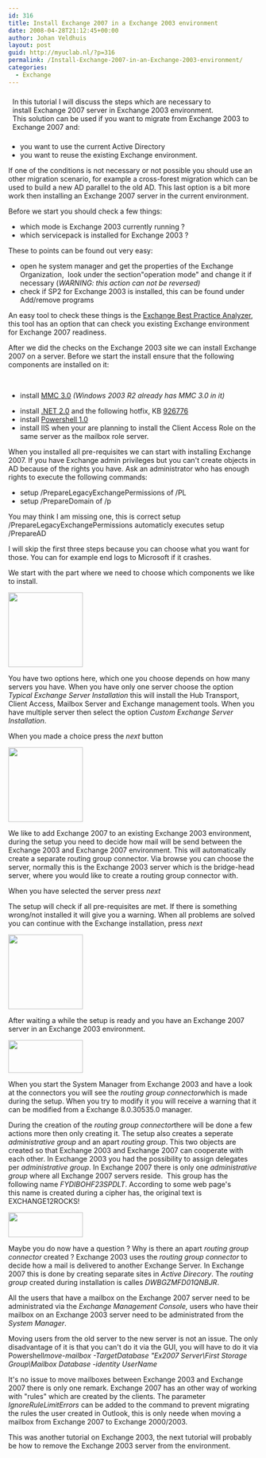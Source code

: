 ```yaml
---
id: 316
title: Install Exchange 2007 in a Exchange 2003 environment
date: 2008-04-28T21:12:45+00:00
author: Johan Veldhuis
layout: post
guid: http://myuclab.nl/?p=316
permalink: /Install-Exchange-2007-in-an-Exchange-2003-environment/
categories:
  - Exchange
---
```

<p style="PADDING-RIGHT: 0.6em; PADDING-LEFT: 0.6em; PADDING-BOTTOM: 0.6em; PADDING-TOP: 0.6em"><span>In this tutori<span>al</span> I will discuss the steps which are necessary to install Exchange 2007 server in Exchange 2003 environment. This solution can be used if you want to <span>migrate</span> from Exchange 2003 to Exchange 2007 and:</span></p>

<ul>
	<li>you want to use the current Active Directory</li>
	<li><span>you want to reuse the existing Exchange <span>environment</span>.</span></li>
</ul>
<span>If one of the conditions is not necessary or not possible you should use an other migration scenario, for example a cross-<span>forest</span> migration which can be used to build a new AD parallel to the old AD. This last option is a bit more work then installing an Exchange 2007 server in the current environment.</span>

Before we start you should check a few things:
<ul>
	<li>which mode is Exchange 2003 currently running ?</li>
	<li><span>which <span>servicepack</span> is installed for Exchange 2003 ?</span></li>
</ul>
These to points can be found out very easy:
<ul>
	<li>open he system manager and get the properties of the Exchange Organization,  look under the section"operation mode" and change it if necessary (<em>WARNING: this action can not be reversed)</em></li>
	<li><span><span>check if SP2 for Exchange 2003 is installed</span>, <span>this can be found under Add/remove programs</span></span></li>
</ul>
An easy tool to check these things is the <a href="http://www.microsoft.com/downloads/details.aspx?familyid=DBAB201F-4BEE-4943-AC22-E2DDBD258DF3&amp;displaylang=en" target="_blank">Exchange Best Practice Analyzer</a>, this tool has an option that can check you existing Exchange environment for Exchange 2007 readiness.

After we did the checks on the Exchange 2003 site we can install Exchange 2007 on a server. Before we start the install ensure that the following components are installed on it:

 
<ul>
	<li><span><span>install <a href="http://www.microsoft.com/downloads/info.aspx?na=22&amp;p=2&amp;SrcDisplayLang=en&amp;SrcCategoryId=&amp;SrcFamilyId=&amp;u=%2fdownloads%2fdetails.aspx%3fFamilyID%3d4c84f80b-908d-4b5d-8aa8-27b962566d9f%26DisplayLang%3den" target="_blank">MMC 3.0</a> <em><span>(Windows 2003 R2 <span>already has MMC 3.0 in it</span>)</span></em>

</span></span></li>
	<li><em></em><span><span>install</span> </span><a href="http://www.microsoft.com/downloads/info.aspx?na=22&amp;p=1&amp;SrcDisplayLang=en&amp;SrcCategoryId=&amp;SrcFamilyId=&amp;u=%2fdownloads%2fdetails.aspx%3fFamilyID%3d0856eacb-4362-4b0d-8edd-aab15c5e04f5%26DisplayLang%3den" target="_blank">.NET 2.0</a> <span>and the following <span>hotfix</span>, KB </span><a href="http://support.microsoft.com/kb/926776/" target="_blank">926776</a></li>
	<li><span><span>install</span> </span><a href="http://www.microsoft.com/downloads/info.aspx?na=22&amp;p=2&amp;SrcDisplayLang=en&amp;SrcCategoryId=&amp;SrcFamilyId=&amp;u=%2fdownloads%2fdetails.aspx%3fFamilyID%3d10ee29af-7c3a-4057-8367-c9c1dab6e2bf%26DisplayLang%3den" target="_blank">Powershell 1.0</a></li>
	<li><span><span>install</span> IIS when your are planning to install the Client Access Role on the same server as the mailbox role server.</span></li>
</ul>
<span><span>When you installed all pre-requisites we can start with installing Exchange 2007. If you have Exchange admin privileges but you can't create objects in AD because of the rights you have. Ask an administrator who has enough rights to execute the following commands:</span></span>
<ul>
	<li>setup /PrepareLegacyExchangePermissions of /PL</li>
	<li><span>setup /<span>PrepareDomain</span> of /p</span></li>
</ul>
<span><span>You may think I am missing one, this is correct setup /<span>PrepareLegacyExchangePermissions automaticly executes setup /<span>PrepareAD</span></span></span></span>

<span>I will skip the first three steps because you can choose what you want for those. You can for example end logs to Microsoft if it crashes.</span>

<span>We start with the part where we need to choose which components we like to install.</span>

<a href="https://myuclab.nl/wp-content/uploads/2008/04/step-4.jpg"><img class="alignnone size-thumbnail wp-image-319" title="Exchange Server 2007 setup" src="https://myuclab.nl/wp-content/uploads/2008/04/step-4-150x150.jpg" alt="" width="150" height="150" /></a>

<span><span>You have two options here, which one you choose depends on how many servers you have. When you have only one server choose the option <em>Typical Exchange Server Installation</em> this will install the Hub Transport, Client Access, Mailbox Server and Exchange management tools. When you have multiple server then select the option <em>Custom Exchange Server Installation</em>.</span></span>

<span><span>When you made a choice press the <em>next</em> button</span></span>

<a href="https://myuclab.nl/wp-content/uploads/2008/04/step-5.jpg"><img class="alignnone size-thumbnail wp-image-320" title="Mail flwo settings" src="https://myuclab.nl/wp-content/uploads/2008/04/step-5-150x150.jpg" alt="" width="150" height="150" /></a>

<span>We like to add Exchange 2007 to an existing Exchange 2003 environment, during the setup you need to decide how mail will be send between the Exchange 2003 and Exchange 2007 environment. This will automatically create a separate routing group connector. Via browse you can choose the server, normally this is the Exchange 2003 server which is the bridge-head server, where you would like to create a routing group connector with.</span>

<span><span>When you have selected the server press <em>next</em></span></span>

<span><span>The setup will check if all pre-requisites are met. If there is something wrong/not installed it will give you a warning. When all problems are solved you can continue with the Exchange installation, press <em>next</em></span></span>

<a href="https://myuclab.nl/wp-content/uploads/2008/04/step-6.jpg"><img class="alignnone size-thumbnail wp-image-321" title="Readiness Checks" src="https://myuclab.nl/wp-content/uploads/2008/04/step-6-150x150.jpg" alt="" width="150" height="150" /></a>

<span>After waiting a while the setup is ready and you have an Exchange 2007 server in an Exchange 2003 environment.</span>

<a href="https://myuclab.nl/wp-content/uploads/2008/04/ex2003_connectors.jpg"><img class="alignnone size-thumbnail wp-image-322" title="Exchange 2003 connectors" src="https://myuclab.nl/wp-content/uploads/2008/04/ex2003_connectors-150x66.jpg" alt="" width="150" height="66" /></a>

<span>When you start the System Manager from Exchange 2003 and have a look at the connectors you will see the <em>routing group connector</em>which is made during the setup. When you try to modify it you will receive a warning that it can be modified from a Exchange 8.0.30535.0 manager.</span>

<span>During the creation of the <em>routing group connector</em>there will be done a few actions more then only creating it. The setup also creates a seperate <em>administrative group</em> and an apart <em>routing group</em>. This two objects are created so that Exchange 2003 and Exchange 2007 can cooperate with each other. In Exchange 2003 you had the possibility to assign delegates per <em>administrative group</em>. In Exchange 2007 there is only one <em>administrative group</em> where all Exchange 2007 servers reside.  This group has the following name <em>FYDIBOHF23SPDLT</em>. According to some web page's this name is created during a cipher has, the original text is EXCHANGE12ROCKS!<em> </em></span>

<a href="https://myuclab.nl/wp-content/uploads/2008/04/ex2003_admin.jpg"><img class="alignnone size-thumbnail wp-image-323" title="Administrative groups" src="https://myuclab.nl/wp-content/uploads/2008/04/ex2003_admin-150x50.jpg" alt="" width="150" height="50" /></a>

<span>Maybe you do now have a question ? Why is there an apart <em>routing group connector</em> created ? Exchange 2003 uses the <em>routing group connector </em>to decide how a mail is delivered to another Exchange Server. In Exchange 2007 this is done by creating separate sites in <em>Active Direcory</em>. The <em>routing group</em> created during installation is calles</span><span> </span><em>DWBGZMFD01QNBJR</em>.

<span>All the users that have a mailbox on the Exchange 2007 server need to be administrated via the <em>Exchange Management Console, </em>users who have their mailbox on an Exchange 2003 server need to be administrated from the <em>System Manager</em>.</span>

<span>Moving users from the old server to the new server is not an issue. The only disadvantage of it is that you can't do it via the GUI, you will have to do it via Powershell</span><em>move-mailbox -TargetDatabase "Ex2007 Server\First Storage Group\Mailbox Database -identity UserName</em>

<span>It's no issue to move mailboxes between Exchange 2003 and Exchange 2007 there is only one remark. Exchange 2007 has an other way of working with "rules" which are created by the clients. The parameter <em>IgnoreRuleLimitErrors</em> can be added to the command to prevent migrating the rules the user created in Outlook, this is only neede when moving a mailbox from Exchange 2007 to Exchange 2000/2003.</span>

<span>This was another tutorial on Exchange 2003, the next tutorial will probably be how to remove the Exchange 2003 server from the environment.</span>